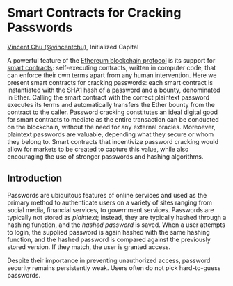 # Smart Contracts for Cracking Passwords

[Vincent Chu (@vincentchu)](https://twitter.com/vincentchu), Initialized Capital

A powerful feature of the [Ethereum blockchain protocol](https://ethereum.org/) is its support for [smart contracts](https://en.wikipedia.org/wiki/Smart_contract): self-executing contracts, written in computer code, that can enforce their own terms apart from any human intervention. Here we present smart contracts for cracking passwords: each smart contract is instantiated with the SHA1 hash of a password and a bounty, denominated in Ether. Calling the smart contract with the correct plaintext password executes its terms and automatically transfers the Ether bounty from the contract to the caller. Password cracking constitutes an ideal digital good for smart contracts to mediate as the entire transaction can be conducted on the blockchain, without the need for any external oracles. Moreoever, plaintext passwords are valuable, depending what they secure or whom they belong to. Smart contracts that incentivize password cracking would allow for markets to be created to capture this value, while also encouraging the use of stronger passwords and hashing algorithms.

## Introduction

Passwords are ubiquitous features of online services and used as the primary method to authenticate users on a variety of sites ranging from social media, financial services, to government services. Passwords are typically not stored as _plaintext_; instead, they are typically hashed through a hashing function, and the _hashed password_ is saved. When a user attempts to login, the supplied password is again hashed with the same hashing function, and the hashed password is compared against the previously stored version. If they match, the user is granted access.

Despite their importance in preventing unauthorized access, password security remains persistently weak. Users often do not pick hard-to-guess passwords. 
